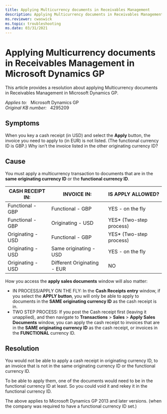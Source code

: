 ```yaml
---
title: Applying Multicurrency documents in Receivables Management
description: Applying Multicurrency documents in Receivables Management in Microsoft Dynamics GP.
ms.reviewer: cwaswick
ms.topic: troubleshooting
ms.date: 03/31/2021
---
```

# Applying Multicurrency documents in Receivables Management in Microsoft Dynamics GP

This article provides a resolution about applying Multicurrency documents in Receivables Management in Microsoft Dynamics GP.

_Applies to:_ &nbsp; Microsoft Dynamics GP  
_Original KB number:_ &nbsp; 4295209

## Symptoms

When you key a cash receipt (in USD) and select the **Apply** button, the invoice you need to apply to (in EUR) is not listed. (The functional currency ID is GBP.) Why isn't the invoice listed in the other originating currency ID?

## Cause

You must apply a multicurrency transaction to documents that are in the **same originating currency ID** or the **functional currency ID**.

|CASH RECEIPT IN:|INVOICE IN:|IS APPLY ALLOWED?|
|---|---|---|
|Functional - GBP|Functional - GBP|YES - on the fly|
|Functional - GBP|Originating - USD|YES*  (Two-step process)|
|Originating - USD|Functional - GBP|YES*  (Two-step process)|
|Originating - USD|Same originating - USD|YES - on the fly|
|Originating - USD|Different Originating - EUR|NO|
  
  How you access the **apply sales documents** window will also matter:

- IN PROCESS/APPLY ON THE FLY: In the **Cash Receipts entry** window, if you select the **APPLY button**, you will only be able to apply to documents in the **SAME originating currency ID** as the cash receipt is in.
- TWO STEP PROCESS: If you post the Cash receipt first (leaving it unapplied), and then navigate to **Transactions** > **Sales** > **Apply Sales Documents** window, you can apply the cash receipt to invoices that are in the **SAME originating currency ID** as the cash receipt, or invoices in the **FUNCTIONAL** currency ID.  

## Resolution

You would not be able to apply a cash receipt in originating currency ID, to an invoice that is not in the same originating currency ID or the functional currency ID.

To be able to apply them, one of the documents would need to be in the functional currency ID at least. So you could void it and rekey it in the functional currency ID.

The above applies to Microsoft Dynamics GP 2013 and later versions.  (when the company was required to have a functional currency ID set.)
